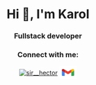 <h1 align="center">Hi 👋, I'm Karol</h1>
<h3 align="center">Fullstack developer</h3>

<h3 align="center">Connect with me:</h3>
<p align="center">
<a href="https://instagram.com/sir__hector" target="blank"><img align="center" src="https://raw.githubusercontent.com/rahuldkjain/github-profile-readme-generator/master/src/images/icons/Social/instagram.svg" alt="sir__hector" height="30" width="40" /></a>
<a href="mailto:krauskarol7@gmail.com" target="blank"><img align="center" src="https://raw.githubusercontent.com/edent/SuperTinyIcons/81f6c051cf379e0e73c1f3b5df15826e368df8a0/images/svg/gmail.svg" alt="email" height="30" width="40" /></a>

</p>

